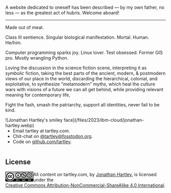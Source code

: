 <!--
.. title: About Tartley
.. slug: about
.. date: 2020-06-11 16:12:34 UTC-05:00
-->

A website dedicated to oneself has been described — by my own father, no less — as the greatest act of hubris. Welcome aboard!

---

Made out of meat.

Class III sentience. Singular biological manifestation. Mortal. Human. He/him.

Computer programming sparks joy. Linux lover. Test obsessed. Former GIS pro.
Mostly wrangling Python.

Loving the discussion in the science fiction scene, interpreting it as
*symbolic* fiction, taking the best parts of the ancient, modern, & postmodern
views of our place in the world, discarding the hierarchical, colonial, and
exploitative, to synthesize "metamodern" myths, which heal the culture wars with
visions of a future we can all get behind, while providing relevant meaning for
contemporary life,

Fight the fash, smash the patriarchy, support all identities, never fail to be
kind.

<span style="float: left; padding-right: 1em" >
![Jonathan Hartley's smiley face](/files/2023/ibm-cloud/jonathan-hartley.webp) 
</span>

* Email tartley at tartley.com.
* Chit-chat on [@tartley@fosstodon.org](https://fosstodon.org/@tartley).
* Code on [github.com/tartley](https://github.com/tartley).
<!-- * Résumé as [HTML](/files/Jonathan-Hartley-resume.html) or [PDF](/files/Jonathan-Hartley-resume.pdf). -->

<div style="clear: both"></div>

## License

<span style="float: left">
<a rel="license" href="http://creativecommons.org/licenses/by-nc-sa/4.0/"><img alt="Creative Commons License" style="border-width:0" src="/files/2020/creative-commons-by-nc-sa.png" width=88 height=31 /></a>
</span>
<span xmlns:dct="http://purl.org/dc/terms/" property="dct:title">All content on tartley.com</span>, by <a xmlns:cc="http://creativecommons.org/ns#" href="https://www.tartley.com/about" property="cc:attributionName" rel="cc:attributionURL">Jonathan Hartley</a>, is licensed under the<br/><a rel="license" href="http://creativecommons.org/licenses/by-nc-sa/4.0/">Creative Commons Attribution-NonCommercial-ShareAlike 4.0 International</a>.
<div style="clear: both"></div>

